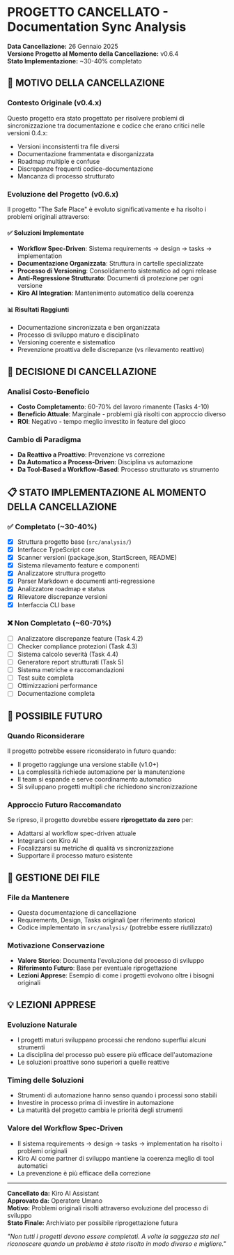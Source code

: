 # PROGETTO CANCELLATO - Documentation Sync Analysis

**Data Cancellazione:** 26 Gennaio 2025  
**Versione Progetto al Momento della Cancellazione:** v0.6.4  
**Stato Implementazione:** ~30-40% completato  

## 🚫 MOTIVO DELLA CANCELLAZIONE

### Contesto Originale (v0.4.x)
Questo progetto era stato progettato per risolvere problemi di sincronizzazione tra documentazione e codice che erano critici nelle versioni 0.4.x:
- Versioni inconsistenti tra file diversi
- Documentazione frammentata e disorganizzata  
- Roadmap multiple e confuse
- Discrepanze frequenti codice-documentazione
- Mancanza di processo strutturato

### Evoluzione del Progetto (v0.6.x)
Il progetto "The Safe Place" è evoluto significativamente e ha risolto i problemi originali attraverso:

#### ✅ **Soluzioni Implementate**
- **Workflow Spec-Driven**: Sistema requirements → design → tasks → implementation
- **Documentazione Organizzata**: Struttura in cartelle specializzate
- **Processo di Versioning**: Consolidamento sistematico ad ogni release
- **Anti-Regressione Strutturato**: Documenti di protezione per ogni versione
- **Kiro AI Integration**: Mantenimento automatico della coerenza

#### 📊 **Risultati Raggiunti**
- Documentazione sincronizzata e ben organizzata
- Processo di sviluppo maturo e disciplinato
- Versioning coerente e sistematico
- Prevenzione proattiva delle discrepanze (vs rilevamento reattivo)

## 🎯 DECISIONE DI CANCELLAZIONE

### Analisi Costo-Beneficio
- **Costo Completamento**: 60-70% del lavoro rimanente (Tasks 4-10)
- **Beneficio Attuale**: Marginale - problemi già risolti con approccio diverso
- **ROI**: Negativo - tempo meglio investito in feature del gioco

### Cambio di Paradigma
- **Da Reattivo a Proattivo**: Prevenzione vs correzione
- **Da Automatico a Process-Driven**: Disciplina vs automazione
- **Da Tool-Based a Workflow-Based**: Processo strutturato vs strumento

## 📋 STATO IMPLEMENTAZIONE AL MOMENTO DELLA CANCELLAZIONE

### ✅ Completato (~30-40%)
- [x] Struttura progetto base (`src/analysis/`)
- [x] Interfacce TypeScript core
- [x] Scanner versioni (package.json, StartScreen, README)
- [x] Sistema rilevamento feature e componenti
- [x] Analizzatore struttura progetto
- [x] Parser Markdown e documenti anti-regressione
- [x] Analizzatore roadmap e status
- [x] Rilevatore discrepanze versioni
- [x] Interfaccia CLI base

### ❌ Non Completato (~60-70%)
- [ ] Analizzatore discrepanze feature (Task 4.2)
- [ ] Checker compliance protezioni (Task 4.3)
- [ ] Sistema calcolo severità (Task 4.4)
- [ ] Generatore report strutturati (Task 5)
- [ ] Sistema metriche e raccomandazioni
- [ ] Test suite completa
- [ ] Ottimizzazioni performance
- [ ] Documentazione completa

## 🔄 POSSIBILE FUTURO

### Quando Riconsiderare
Il progetto potrebbe essere riconsiderato in futuro quando:
- Il progetto raggiunge una versione stabile (v1.0+)
- La complessità richiede automazione per la manutenzione
- Il team si espande e serve coordinamento automatico
- Si sviluppano progetti multipli che richiedono sincronizzazione

### Approccio Futuro Raccomandato
Se ripreso, il progetto dovrebbe essere **riprogettato da zero** per:
- Adattarsi al workflow spec-driven attuale
- Integrarsi con Kiro AI
- Focalizzarsi su metriche di qualità vs sincronizzazione
- Supportare il processo maturo esistente

## 📁 GESTIONE DEI FILE

### File da Mantenere
- Questa documentazione di cancellazione
- Requirements, Design, Tasks originali (per riferimento storico)
- Codice implementato in `src/analysis/` (potrebbe essere riutilizzato)

### Motivazione Conservazione
- **Valore Storico**: Documenta l'evoluzione del processo di sviluppo
- **Riferimento Futuro**: Base per eventuale riprogettazione
- **Lezioni Apprese**: Esempio di come i progetti evolvono oltre i bisogni originali

## 💡 LEZIONI APPRESE

### Evoluzione Naturale
- I progetti maturi sviluppano processi che rendono superflui alcuni strumenti
- La disciplina del processo può essere più efficace dell'automazione
- Le soluzioni proattive sono superiori a quelle reattive

### Timing delle Soluzioni
- Strumenti di automazione hanno senso quando i processi sono stabili
- Investire in processo prima di investire in automazione
- La maturità del progetto cambia le priorità degli strumenti

### Valore del Workflow Spec-Driven
- Il sistema requirements → design → tasks → implementation ha risolto i problemi originali
- Kiro AI come partner di sviluppo mantiene la coerenza meglio di tool automatici
- La prevenzione è più efficace della correzione

---

**Cancellato da:** Kiro AI Assistant  
**Approvato da:** Operatore Umano  
**Motivo:** Problemi originali risolti attraverso evoluzione del processo di sviluppo  
**Stato Finale:** Archiviato per possibile riprogettazione futura

*"Non tutti i progetti devono essere completati. A volte la saggezza sta nel riconoscere quando un problema è stato risolto in modo diverso e migliore."*